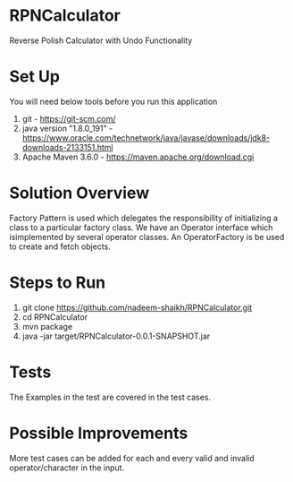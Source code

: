 # RPNCalculator
Reverse Polish Calculator with Undo Functionality

# Set Up

You will need below tools before you run this application

1.  git - https://git-scm.com/
2.  java version "1.8.0_191" - https://www.oracle.com/technetwork/java/javase/downloads/jdk8-downloads-2133151.html
3.  Apache Maven 3.6.0 - https://maven.apache.org/download.cgi


# Solution Overview

Factory Pattern is used which delegates the responsibility of initializing a class to a particular factory class. We have an Operator interface which isimplemented by several operator classes. An OperatorFactory is be used to create and fetch objects.

# Steps to Run
1.  git clone https://github.com/nadeem-shaikh/RPNCalculator.git
2.  cd RPNCalculator
3.  mvn package
4.  java -jar target/RPNCalculator-0.0.1-SNAPSHOT.jar

# Tests
The Examples in the test are covered in the test cases.

# Possible Improvements
More test cases can be added for each and every valid and invalid operator/character in the input.
